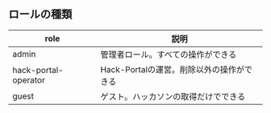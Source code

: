 ## ロールの種類
| role | 説明 |
|---|---|
| admin | 管理者ロール。すべての操作ができる |
| hack-portal-operator | Hack-Portalの運営。削除以外の操作ができる | 
| guest | ゲスト。ハッカソンの取得だけでできる |